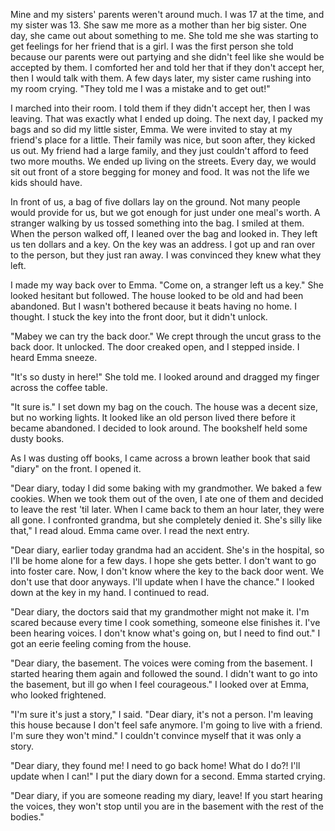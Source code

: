 
Mine and my sisters' parents weren't around much. I was 17 at the time, and my sister was 13. She saw me more as a mother than her big sister. One day, she came out about something to me. She told me she was starting to get feelings for her friend that is a girl. I was the first person she told because our parents were out partying and she didn't feel like she would be accepted by them. I comforted her and told her that if they don't accept her, then I would talk with them. A few days later, my sister came rushing into my room crying. "They told me I was a mistake and to get out!"

I marched into their room. I told them if they didn't accept her, then I was leaving. That was exactly what I ended up doing. The next day, I packed my bags and so did my little sister, Emma. We were invited to stay at my friend's place for a little. Their family was nice, but soon after, they kicked us out. My friend had a large family, and they just couldn't afford to feed two more mouths. We ended up living on the streets. Every day, we would sit out front of a store begging for money and food. It was not the life we kids should have. 

In front of us, a bag of five dollars lay on the ground. Not many people would provide for us, but we got enough for just under one meal's worth. A stranger walking by us tossed something into the bag. I smiled at them. When the person walked off, I leaned over the bag and looked in. They left us ten dollars and a key. On the key was an address. I got up and ran over to the person, but they just ran away. I was convinced they knew what they left.

I made my way back over to Emma. "Come on, a stranger left us a key." She looked hesitant but followed. The house looked to be old and had been abandoned. But I wasn't bothered because it beats having no home. I thought. I stuck the key into the front door, but it didn't unlock. 

"Mabey we can try the back door." We crept through the uncut grass to the back door. It unlocked. The door creaked open, and I stepped inside. I heard Emma sneeze. 

"It's so dusty in here!" She told me. I looked around and dragged my finger across the coffee table. 

"It sure is." I set down my bag on the couch. The house was a decent size, but no working lights. It looked like an old person lived there before it became abandoned. I decided to look around. The bookshelf held some dusty books. 

As I was dusting off books, I came across a brown leather book that said "diary" on the front. I opened it.

"Dear diary, today I did some baking with my grandmother. We baked a few cookies. When we took them out of the oven, I ate one of them and decided to leave the rest 'til later. When I came back to them an hour later, they were all gone. I confronted grandma, but she completely denied it. She's silly like that," I read aloud. Emma came over. I read the next entry.

"Dear diary, earlier today grandma had an accident. She's in the hospital, so I'll be home alone for a few days. I hope she gets better. I don't want to go into foster care. Now, I don't know where the key to the back door went. We don't use that door anyways. I'll update when I have the chance." I looked down at the key in my hand. I continued to read.

"Dear diary, the doctors said that my grandmother might not make it. I'm scared because every time I cook something, someone else finishes it. I've been hearing voices. I don't know what's going on, but I need to find out." I got an eerie feeling coming from the house.

"Dear diary, the basement. The voices were coming from the basement. I started hearing them again and followed the sound. I didn't want to go into the basement, but ill go when I feel courageous." I looked over at Emma, who looked frightened.

"I'm sure it's just a story," I said. "Dear diary, it's not a person. I'm leaving this house because I don't feel safe anymore. I'm going to live with a friend. I'm sure they won't mind." I couldn't convince myself that it was only a story.

"Dear diary, they found me! I need to go back home! What do I do?! I'll update when I can!" I put the diary down for a second. Emma started crying.

"Dear diary, if you are someone reading my diary, leave! If you start hearing the voices, they won't stop until you are in the basement with the rest of the bodies."